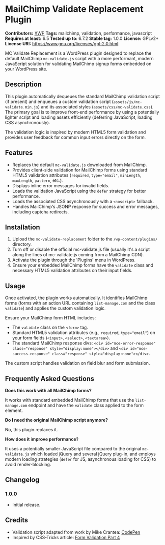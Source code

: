 # MailChimp Validate Replacement Plugin

**Contributors:** [XWP](https://xwp.co/)
**Tags:** mailchimp, validation, performance, javascript
**Requires at least:** 6.5
**Tested up to:** 6.7.2
**Stable tag:** 1.0.0
**License:** GPLv2+
**License URI:** https://www.gnu.org/licenses/gpl-2.0.html

MC Validate Replacement is a WordPress plugin designed to replace the default MailChimp `mc-validate.js` script with a more performant, modern JavaScript solution for validating MailChimp signup forms embedded on your WordPress site.

## Description

This plugin automatically dequeues the standard MailChimp validation script (if present) and enqueues a custom validation script (`assets/js/mc-validate.min.js`) and its associated styles (`assets/css/mc-validate.css`). The primary goal is to improve front-end performance by using a potentially lighter script and loading assets efficiently (deferring JavaScript, loading CSS asynchronously).

The validation logic is inspired by modern HTML5 form validation and provides user feedback for common input errors directly on the form.

## Features

*   Replaces the default `mc-validate.js` downloaded from MailChimp.
*   Provides client-side validation for MailChimp forms using standard HTML5 validation attributes (`required`, `type="email"`, `minLength`, `maxLength`, `pattern`, etc.).
*   Displays inline error messages for invalid fields.
*   Loads the validation JavaScript using the `defer` strategy for better performance.
*   Loads the associated CSS asynchronously with a `<noscript>` fallback.
*   Handles MailChimp's JSONP response for success and error messages, including captcha redirects.

## Installation

1.  Upload the `mc-validate-replacement` folder to the `/wp-content/plugins/` directory.
2.  Turn off or disable the official mc-validate.js file (usually it's a script along the lines of mc-validate.js coming from a MailChimp CDN).
2.  Activate the plugin through the 'Plugins' menu in WordPress.
3.  Ensure your embedded MailChimp forms have the `validate` class and necessary HTML5 validation attributes on their input fields.

## Usage

Once activated, the plugin works automatically. It identifies MailChimp forms (forms with an action URL containing `list-manage.com` and the class `validate`) and applies the custom validation logic.

Ensure your MailChimp form HTML includes:
*   The `validate` class on the `<form>` tag.
*   Standard HTML5 validation attributes (e.g., `required`, `type="email"`) on your form fields (`<input>`, `<select>`, `<textarea>`).
*   The standard MailChimp response divs: `<div id="mce-error-response" class="response" style="display:none"></div>` and `<div id="mce-success-response" class="response" style="display:none"></div>`.

The custom script handles validation on field blur and form submission.

## Frequently Asked Questions

**Does this work with all MailChimp forms?**

It works with standard embedded MailChimp forms that use the `list-manage.com` endpoint and have the `validate` class applied to the form element.

**Do I need the original MailChimp script anymore?**

No, this plugin replaces it.

**How does it improve performance?**

It uses a potentially smaller JavaScript file compared to the original `mc-validate.js` which loaded jQuery and several jQuery plug-in, and employs modern loading strategies (`defer` for JS, asynchronous loading for CSS) to avoid render-blocking.

## Changelog

### 1.0.0
*   Initial release.

## Credits

*   Validation script adapted from work by Mike Crantea: [CodePen](https://codepen.io/mehigh/pen/QwWoYpm)
*   Inspired by CSS-Tricks article: [Form Validation Part 4](https://css-tricks.com/form-validation-part-4-validating-mailChimp-subscribe-form/)
